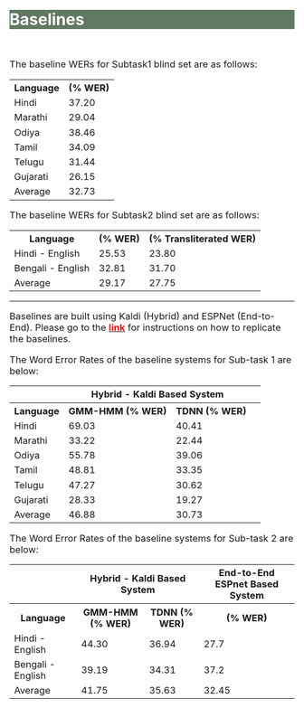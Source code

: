 <br>
<br>
<div class="widewrapper pagetitle">
  <div class="container" style="background-color:#617863">
    <h1 style="color:white;">Baselines</h1>
  </div>
</div>
<br>


<p style="font-size:16.5px;">The baseline WERs for Subtask1 blind set are as follows:</p>

<table style="font-size:16.5px;" id="tablePreview" class="table table-striped table-sm">
  
  <!--Table head-->
  <!--Table body-->
  <tbody>
    <tr>
      <th>Language</th>
      <th>(% WER)</th>
    </tr>
    <tr>
      <td>Hindi</td>
      <td>37.20</td>
    </tr>
    <tr>
      <td>Marathi</td>
      <td>29.04</td>
    </tr>
    <tr>
      <td>Odiya</td>
      <td>38.46</td>
    </tr>
    <tr>
      <td>Tamil</td>
      <td>34.09</td>
    </tr>
    <tr>
      <td>Telugu</td>
      <td>31.44</td>
    </tr>
    <tr>
      <td>Gujarati</td>
      <td>26.15</td>
    </tr>
    <tr>
      <td>Average</td>
      <td>32.73</td>
    </tr>
  </tbody>
</table>


<p style="font-size:16.5px;">The baseline WERs for Subtask2 blind set are as follows:</p>

<table style="font-size:16.5px;" id="tablePreview" class="table table-striped table-sm">
  
  <!--Table head-->
  <!--Table body-->
  <tbody>
    <tr>
      <th>Language</th>
      <th>(% WER)</th>
      <th>(% Transliterated WER)</th>
    </tr>
    <tr>
      <td>Hindi - English</td>
      <td>25.53</td>
      <td>23.80</td>
    </tr>
    <tr>
      <td>Bengali - English</td>
      <td>32.81</td>
      <td>31.70</td>
    </tr>
    <tr>
      <td>Average</td>
      <td>29.17</td>
      <td>27.75</td>
    </tr>
  </tbody>
</table>


<hr>


<p style="font-size:16.5px;">Baselines are built using Kaldi (Hybrid) and ESPNet (End-to-End). Please go to the <a href="https://github.com/navana-tech/baseline_recipe_is21s_indic_asr_challenge"><strong><span style="color:red">link</span></strong></a> for instructions on how to replicate the baselines.</p>


<p style="font-size:16.5px;">The Word Error Rates of the baseline systems for Sub-task 1 are below:</p>


<table style="font-size:16.5px;" id="tablePreview" class="table table-striped table-sm">
  <thead>
  <tr>
      <th></th>
      <th style="text-align:center;" colspan="2">Hybrid - Kaldi Based System</th>
      <th rowspan="2"></th>
    </tr>
  </thead>
  <!--Table head-->
  <!--Table body-->
  <tbody>
    <tr>
      <th>Language</th>
      <th>GMM-HMM (% WER)</th>
      <th>TDNN (% WER)</th>
      <th></th>
    </tr>
    <tr>
      <td>Hindi</td>
      <td>69.03</td>
      <td>40.41</td>
      <td></td>
    </tr>
    <tr>
      <td>Marathi</td>
      <td>33.22</td>
      <td>22.44</td>
      <td></td>
    </tr>
    <tr>
      <td>Odiya</td>
      <td>55.78</td>
      <td>39.06</td>
      <td></td>
    </tr>
    <tr>
      <td>Tamil</td>
      <td>48.81</td>
      <td>33.35</td>
      <td></td>
    </tr>
    <tr>
      <td>Telugu</td>
      <td>47.27</td>
      <td>30.62</td>
      <td></td>
    </tr>
    <tr>
      <td>Gujarati</td>
      <td>28.33</td>
      <td>19.27</td>
      <td></td>
    </tr>
    <tr>
      <td>Average</td>
      <td>46.88</td>
      <td>30.73</td>
      <td></td>
    </tr>
  </tbody>
</table>

<p style="font-size:16.5px;">The Word Error Rates of the baseline systems for Sub-task 2 are below:</p>


<table style="font-size:16.5px;" id="tablePreview" class="table table-striped table-sm">
  <thead>
  <tr>
      <th></th>
      <th style="text-align:center;" colspan="2">Hybrid - Kaldi Based System</th>
      <th rowspan="2">End-to-End ESPnet Based System</th>
    </tr>
  </thead>
  <!--Table head-->
  <!--Table body-->
  <tbody>
    <tr>
      <th>Language</th>
      <th>GMM-HMM (% WER)</th>
      <th>TDNN (% WER)</th>
      <th>(% WER)</th>
    </tr>
    <tr>
      <td>Hindi - English</td>
      <td>44.30</td>
      <td>36.94</td>
      <td>27.7</td>
    </tr>
    <tr>
      <td>Bengali - English</td>
      <td>39.19</td>
      <td>34.31</td>
      <td>37.2</td>
    </tr>
    <tr>
      <td>Average</td>
      <td>41.75</td>
      <td>35.63</td>
      <td>32.45</td>
    </tr>
  </tbody>
</table>